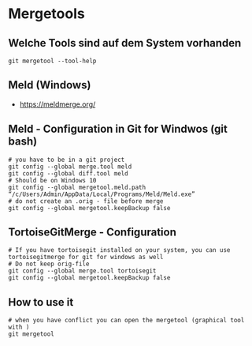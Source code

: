 # Mergetools 

## Welche Tools sind auf dem System vorhanden 

```
git mergetool --tool-help
```

## Meld (Windows) 

  *  https://meldmerge.org/

## Meld - Configuration in Git for Windwos (git bash) 

```
# you have to be in a git project 
git config --global merge.tool meld
git config --global diff.tool meld
# Should be on Windows 10 
git config --global mergetool.meld.path “/c/Users/Admin/AppData/Local/Programs/Meld/Meld.exe”
# do not create an .orig - file before merge 
git config --global mergetool.keepBackup false
```  

## TortoiseGitMerge - Configuration 

``` 
# If you have tortoisegit installed on your system, you can use tortoisegitmerge for git for windows as well
# Do not keep orig-file 
git config --global merge.tool tortoisegit 
git config --global mergetool.keepBackup false
```

## How to use it 

```
# when you have conflict you can open the mergetool (graphical tool with )
git mergetool
```
